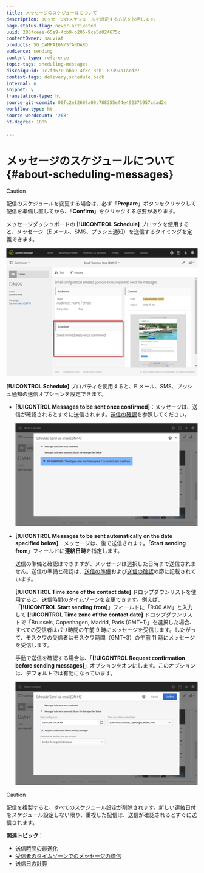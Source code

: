 ```yaml
---
title: メッセージのスケジュールについて
description: メッセージのスケジュールを設定する方法を説明します。
page-status-flag: never-activated
uuid: 286fceee-65a9-4cb9-b205-9ce5d024675c
contentOwner: sauviat
products: SG_CAMPAIGN/STANDARD
audience: sending
content-type: reference
topic-tags: sheduling-messages
discoiquuid: 9c7fd670-bba9-4f3c-8cb1-87397a1acd27
context-tags: delivery,schedule,back
internal: n
snippet: y
translation-type: ht
source-git-commit: 00fc2e12669a00c788355ef4e492375957cdad2e
workflow-type: ht
source-wordcount: '268'
ht-degree: 100%

---
```



# メッセージのスケジュールについて{#about-scheduling-messages}

>[!CAUTION]
>
>配信のスケジュールを変更する場合は、必ず「**Prepare**」ボタンをクリックして配信を準備し直してから、「**Confirm**」をクリックする必要があります。

メッセージダッシュボードの **[!UICONTROL Schedule]** ブロックを使用すると、メッセージ（E メール、SMS、プッシュ通知）を送信するタイミングを定義できます。

![](assets/delivery_dashboard.png)

**[!UICONTROL Schedule]** プロパティを使用すると、E メール、SMS、プッシュ通知の送信オプションを設定できます。

* **[!UICONTROL Messages to be sent once confirmed]**：メッセージは、送信が確認されるとすぐに送信されます。[送信の確認](../../sending/using/confirming-the-send.md)を参照してください。

   ![](assets/delivery_planning_1.png)

* **[!UICONTROL Messages to be sent automatically on the date specified below]**：メッセージは、後で送信されます。「**Start sending from**」フィールドに&#x200B;**連絡日時**&#x200B;を指定します。

   送信の準備と確認はできますが、メッセージは選択した日時まで送信されません。送信の準備と確認は、[送信の準備](../../sending/using/preparing-the-send.md)および[送信の確認](../../sending/using/confirming-the-send.md)の節に記載されています。

   **[!UICONTROL Time zone of the contact date]** ドロップダウンリストを使用すると、送信時間のタイムゾーンを変更できます。例えば、「**[!UICONTROL Start sending from]**」フィールドに「9:00 AM」と入力して **[!UICONTROL Time zone of the contact date]** ドロップダウンリストで「Brussels, Copenhagen, Madrid, Paris (GMT+1)」を選択した場合、すべての受信者はパリ時間の午前 9 時にメッセージを受信します。したがって、モスクワの受信者はモスクワ時間（GMT+3）の午前 11 時にメッセージを受信します。

   手動で送信を確認する場合は、「**[!UICONTROL Request confirmation before sending messages]**」オプションをオンにします。このオプションは、デフォルトでは有効になっています。

   ![](assets/delivery_planning.png)

>[!CAUTION]
>
>配信を複製すると、すべてのスケジュール設定が削除されます。新しい連絡日付をスケジュール設定しない限り、重複した配信は、送信が確認されるとすぐに送信されます。

**関連トピック**：

* [送信時間の最適化](../../sending/using/optimizing-the-sending-time.md)
* [受信者のタイムゾーンでのメッセージの送信](../../sending/using/sending-messages-at-the-recipient-s-time-zone.md)
* [送信日の計算](../../sending/using/computing-the-sending-date.md)

